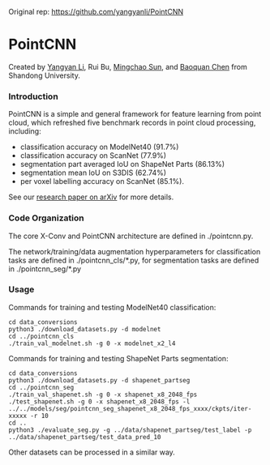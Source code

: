 Original rep: https://github.com/yangyanli/PointCNN

# PointCNN

Created by <a href="http://yangyan.li" target="_blank">Yangyan Li</a>, Rui Bu, <a href="http://www.mcsun.cn" target="_blank">Mingchao Sun</a>, and <a href="http://www.cs.sdu.edu.cn/~baoquan/" target="_blank">Baoquan Chen</a> from Shandong University.

### Introduction

PointCNN is a simple and general framework for feature learning from point cloud, which refreshed five benchmark records in point cloud processing, including:

* classification accuracy on ModelNet40 (91.7%)
* classification accuracy on ScanNet (77.9%)
* segmentation part averaged IoU on ShapeNet Parts (86.13%)
* segmentation mean IoU on S3DIS (62.74%)
* per voxel labelling accuracy on ScanNet (85.1%). 

See our <a href="http://arxiv.org/abs/1801.07791" target="_blank">research paper on arXiv</a> for more details.

### Code Organization
The core X-Conv and PointCNN architecture are defined in ./pointcnn.py.

The network/training/data augmentation hyperparameters for classification tasks are defined in ./pointcnn_cls/\*.py, for segmentation tasks are defined in ./pointcnn_seg/\*.py

### Usage

Commands for training and testing ModelNet40 classification:
```
cd data_conversions
python3 ./download_datasets.py -d modelnet
cd ../pointcnn_cls
./train_val_modelnet.sh -g 0 -x modelnet_x2_l4
```

Commands for training and testing ShapeNet Parts segmentation:
```
cd data_conversions
python3 ./download_datasets.py -d shapenet_partseg
cd ../pointcnn_seg
./train_val_shapenet.sh -g 0 -x shapenet_x8_2048_fps
./test_shapenet.sh -g 0 -x shapenet_x8_2048_fps -l ../../models/seg/pointcnn_seg_shapenet_x8_2048_fps_xxxx/ckpts/iter-xxxxx -r 10
cd ..
python3 ./evaluate_seg.py -g ../data/shapenet_partseg/test_label -p ../data/shapenet_partseg/test_data_pred_10
```

Other datasets can be processed in a similar way.
